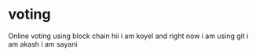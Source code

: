 # voting
Online voting using block chain
hii i am koyel and right now i am using git
i am akash
i am sayani